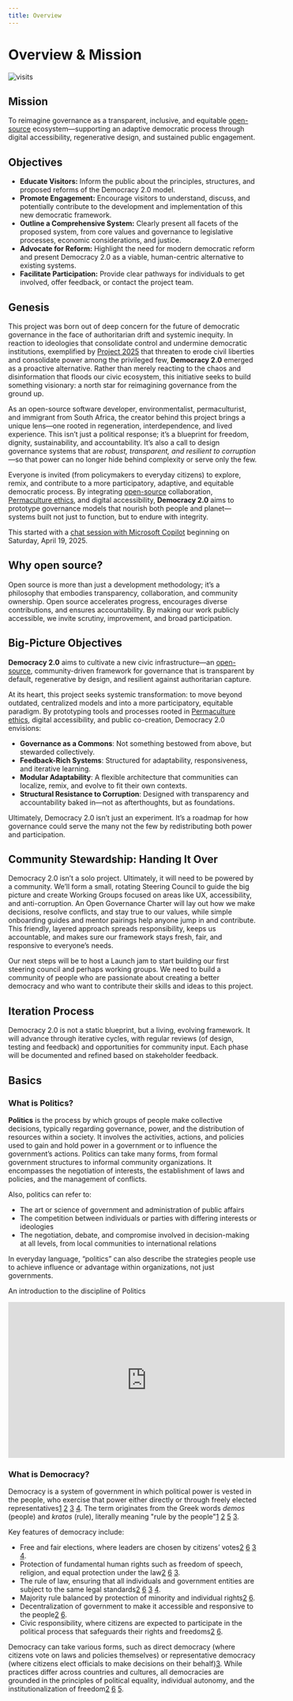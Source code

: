 ```yaml
---
title: Overview
---
```


# Overview & Mission
![visits](https://visit-counter.vercel.app/counter.png?page=https%3A%2F%2Fselwynpolit.github.io%2Fdemo2%2Foverview&s=16&c=030303&bg=00000000&no=5&ff=electrolize&tb=&ta=+Views)



## Mission

To reimagine governance as a transparent, inclusive, and equitable [open-source](https://en.wikipedia.org/wiki/Open_source) ecosystem—supporting an adaptive democratic process through digital accessibility, regenerative design, and sustained public engagement.

## Objectives


* **Educate Visitors:** Inform the public about the principles, structures, and proposed reforms of the Democracy 2.0 model.
* **Promote Engagement:** Encourage visitors to understand, discuss, and potentially contribute to the development and implementation of this new democratic framework.
* **Outline a Comprehensive System:** Clearly present all facets of the proposed system, from core values and governance to legislative processes, economic considerations, and justice.
* **Advocate for Reform:** Highlight the need for modern democratic reform and present Democracy 2.0 as a viable, human-centric alternative to existing systems.
* **Facilitate Participation:** Provide clear pathways for individuals to get involved, offer feedback, or contact the project team.

## Genesis

This project was born out of deep concern for the future of democratic governance in the face of authoritarian drift and systemic inequity. In reaction to ideologies that consolidate control and undermine democratic institutions, exemplified by [Project 2025](https://static.heritage.org/project2025/2025_MandateForLeadership_FULL.pdf) that threaten to erode civil liberties and consolidate power among the privileged few, **Democracy 2.0** emerged as a proactive alternative. Rather than merely reacting to the chaos and disinformation that floods our civic ecosystem, this initiative seeks to build something visionary: a north star for reimagining governance from the ground up.

As an open-source software developer, environmentalist, permaculturist, and immigrant from South Africa, the creator behind this project brings a unique lens—one rooted in regeneration, interdependence, and lived experience. This isn’t just a political response; it’s a blueprint for freedom, dignity, sustainability, and accountability. It’s also a call to design governance systems that are *robust, transparent, and resilient to corruption*—so that power can no longer hide behind complexity or serve only the few.

Everyone is invited (from policymakers to everyday citizens) to explore, remix, and contribute to a more participatory, adaptive, and equitable democratic process. By integrating [open-source](https://en.wikipedia.org/wiki/Open_source) collaboration, [Permaculture ethics](/core_values#permaculture-based-ethics), and digital accessibility, **Democracy 2.0** aims to prototype governance models that nourish both people and planet—systems built not just to function, but to endure with integrity.

This started with a [chat session with Microsoft Copilot](guts.md) beginning on Saturday, April 19, 2025.

## Why open source?
Open source is more than just a development methodology; it’s a philosophy that embodies transparency, collaboration, and community ownership. Open source accelerates progress, encourages diverse contributions, and ensures accountability. By making our work publicly accessible, we invite scrutiny, improvement, and broad participation.


## Big-Picture Objectives

**Democracy 2.0** aims to cultivate a new civic infrastructure—an [open-source](https://en.wikipedia.org/wiki/Open_source), community-driven framework for governance that is transparent by default, regenerative by design, and resilient against authoritarian capture.

At its heart, this project seeks systemic transformation: to move beyond outdated, centralized models and into a more participatory, equitable paradigm. By prototyping tools and processes rooted in [Permaculture ethics](/core_values#permaculture-based-ethics), digital accessibility, and public co-creation, Democracy 2.0 envisions:

-  **Governance as a Commons**: Not something bestowed from above, but stewarded collectively.
-  **Feedback-Rich Systems**: Structured for adaptability, responsiveness, and iterative learning.
-  **Modular Adaptability**: A flexible architecture that communities can localize, remix, and evolve to fit their own contexts.
-  **Structural Resistance to Corruption**: Designed with transparency and accountability baked in—not as afterthoughts, but as foundations.

Ultimately, Democracy 2.0 isn’t just an experiment. It’s a roadmap for how governance could serve the many not the few by redistributing both power and participation.



## Community Stewardship: Handing It Over

Democracy 2.0 isn’t a solo project. Ultimately, it will need to be powered by a community. We’ll form a small, rotating Steering Council to guide the big picture and create Working Groups focused on areas like UX, accessibility, and anti-corruption. An Open Governance Charter will lay out how we make decisions, resolve conflicts, and stay true to our values, while simple onboarding guides and mentor pairings help anyone jump in and contribute. This friendly, layered approach spreads responsibility, keeps us accountable, and makes sure our framework stays fresh, fair, and responsive to everyone’s needs.

Our next steps will be to host a Launch jam to start building our first steering council and perhaps working groups.  We need to build a community of people who are passionate about creating a better democracy and who want to contribute their skills and ideas to this project.

## Iteration Process

Democracy 2.0 is not a static blueprint, but a living, evolving framework. It will advance through iterative cycles, with regular reviews (of design, testing and feedback) and opportunities for community input. Each phase will be documented and refined based on stakeholder feedback.

## Basics

### What is Politics?

**Politics** is the process by which groups of people make collective decisions, typically regarding governance, power, and the distribution of resources within a society. It involves the activities, actions, and policies used to gain and hold power in a government or to influence the government’s actions. Politics can take many forms, from formal government structures to informal community organizations. It encompasses the negotiation of interests, the establishment of laws and policies, and the management of conflicts.

Also, politics can refer to:
- The art or science of government and administration of public affairs
- The competition between individuals or parties with differing interests or ideologies
- The negotiation, debate, and compromise involved in decision-making at all levels, from local communities to international relations

In everyday language, “politics” can also describe the strategies people use to achieve influence or advantage within organizations, not just governments.

An introduction to the discipline of Politics
<div class="video-container">
<iframe width="560" height="315" src="https://www.youtube.com/embed/YzIcWW3FWSQ?si=eLSfHdXWPXxO2OY2" title="YouTube video player" frameborder="0" allow="accelerometer; autoplay; clipboard-write; encrypted-media; gyroscope; picture-in-picture; web-share" referrerpolicy="strict-origin-when-cross-origin" allowfullscreen></iframe>
</div>


### What is Democracy?

Democracy is a system of government in which political power is vested in the people, who exercise that power either directly or through freely elected representatives[1] [2] [3] [4]. The term originates from the Greek words *demos* (people) and *kratos* (rule), literally meaning "rule by the people"[1] [2] [5] [3].

Key features of democracy include:
- Free and fair elections, where leaders are chosen by citizens’ votes[2] [6] [3] [4].
- Protection of fundamental human rights such as freedom of speech, religion, and equal protection under the law[2] [6] [3].
- The rule of law, ensuring that all individuals and government entities are subject to the same legal standards[2] [6] [3] [4].
- Majority rule balanced by protection of minority and individual rights[2] [6].
- Decentralization of government to make it accessible and responsive to the people[2] [6].
- Civic responsibility, where citizens are expected to participate in the political process that safeguards their rights and freedoms[2] [6].

Democracy can take various forms, such as direct democracy (where citizens vote on laws and policies themselves) or representative democracy (where citizens elect officials to make decisions on their behalf)[3][4]. While practices differ across countries and cultures, all democracies are grounded in the principles of political equality, individual autonomy, and the institutionalization of freedom[2] [6] [5].

[1]: https://www.britannica.com/topic/democracy
[2]: https://www.principlesofdemocracy.org/what
[3]: https://en.wikipedia.org/wiki/Democracy
[4]: https://legaldictionary.net/democracy/
[5]: https://www.coe.int/en/web/compass/democracy
[6]: https://socialsci.libretexts.org/Bookshelves/Political_Science_and_Civics/Democracy_in_Brief/01:_Chapters/1.02:_Characteristics_of_Democracy
[7]: https://www.wikiwand.com/en/articles/DEMOCRACY
[8]: https://freedomhouse.org/article/what-democracy-and-why-does-defending-it-matter
[9]: https://www.vedantu.com/revision-notes/cbse-class-9-social-science-political-science-chapter-1-notes
[10]: https://www.moadoph.gov.au/explore/democracy/defining-democracy






